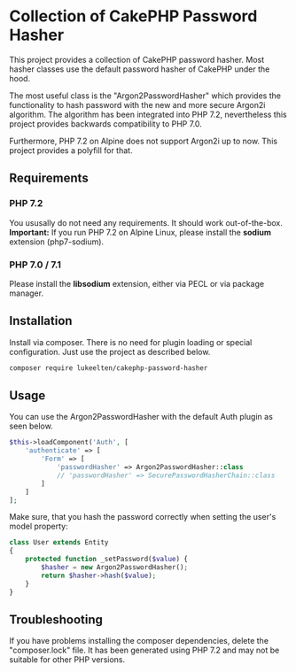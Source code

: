 # Collection of CakePHP Password Hasher

This project provides a collection of CakePHP password hasher.
Most hasher classes use the default password hasher of CakePHP under the hood.

The most useful class is the "Argon2PasswordHasher" which provides the functionality to hash password with the new and more secure Argon2i algorithm.
The algorithm has been integrated into PHP 7.2, nevertheless this project provides backwards compatibility to PHP 7.0.

Furthermore, PHP 7.2 on Alpine does not support Argon2i up to now. This project provides a polyfill for that.


## Requirements

### PHP 7.2
You ususally do not need any requirements. It should work out-of-the-box. <br>
__Important:__ If you run PHP 7.2 on Alpine Linux, please install the __sodium__ extension (php7-sodium).


### PHP 7.0 / 7.1

Please install the __libsodium__ extension, either via PECL or via package manager.


## Installation

Install via composer. There is no need for plugin loading or special configuration. Just use the project as described below.
```bash
composer require lukeelten/cakephp-password-hasher
```

## Usage

You can use the Argon2PasswordHasher with the default Auth plugin as seen below.

```php
$this->loadComponent('Auth', [
    'authenticate' => [
        'Form' => [
            'passwordHasher' => Argon2PasswordHasher::class
            // 'passwordHasher' => SecurePasswordHasherChain::class
        ]
    ]
];
```

Make sure, that you hash the password correctly when setting the user's model property:
```php
class User extends Entity
{
    protected function _setPassword($value) {
        $hasher = new Argon2PasswordHasher();
        return $hasher->hash($value);
    }
}
```

## Troubleshooting

If you have problems installing the composer dependencies, delete the "composer.lock" file. It has been generated using PHP 7.2 and may not be suitable for other PHP versions.

